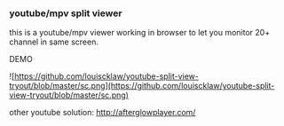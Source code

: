 ### youtube/mpv split viewer

this is a youtube/mpv viewer working in browser to let you monitor 20+ channel in same screen.


DEMO

![https://github.com/louiscklaw/youtube-split-view-tryout/blob/master/sc.png](https://github.com/louiscklaw/youtube-split-view-tryout/blob/master/sc.png)

other youtube solution:
http://afterglowplayer.com/
